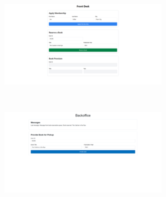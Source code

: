 ![Front Desk](./assets/front_desk.png)
<br>
<br>
<br>
<br>
<br>
<br>
![Backoffice](./assets/backoffice.png)